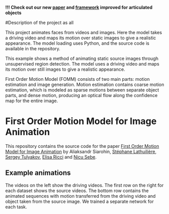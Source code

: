 <b>!!! Check out our new [paper](https://arxiv.org/pdf/2104.11280.pdf) and [framework](https://github.com/snap-research/articulated-animation) improved for articulated objects</b>

#Description of the project as all 

This project animates faces from videos and images. Here the model takes a driving video and maps its motion over static images to give a realistic appearance. The model loading uses Python, and the source code is available in the repository. 

This example shows a method of animating static source images through unsupervised region detection. The model uses a driving video and maps its motion over still images to give a realistic appearance.

First Order Motion Model (FOMM) consists of two main parts: motion estimation and image generation. Motion estimation contains coarse motion estimation, which is modeled as sparse motions between separate object parts, and dense motion, producing an optical flow along the confidence map for the entire image.


# First Order Motion Model for Image Animation

This repository contains the source code for the paper [First Order Motion Model for Image Animation](https://papers.nips.cc/paper/8935-first-order-motion-model-for-image-animation) by Aliaksandr Siarohin, [Stéphane Lathuilière](http://stelat.eu), [Sergey Tulyakov](http://stulyakov.com), [Elisa Ricci](http://elisaricci.eu/) and [Nicu Sebe](http://disi.unitn.it/~sebe/). 

## Example animations

The videos on the left show the driving videos. The first row on the right for each dataset shows the source videos. The bottom row contains the animated sequences with motion transferred from the driving video and object taken from the source image. We trained a separate network for each task.
